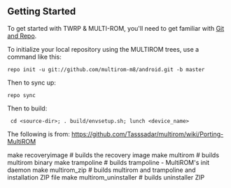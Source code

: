 
Getting Started
---------------

To get started with TWRP & MULTI-ROM, you'll need to get
familiar with [Git and Repo](http://source.android.com/download/using-repo).

To initialize your local repository using the MULTIROM trees, use a command like this:

    repo init -u git://github.com/multirom-m8/android.git -b master

Then to sync up:

    repo sync

Then to build:

     cd <source-dir>; . build/envsetup.sh; lunch <device_name>

The following is from: https://github.com/Tasssadar/multirom/wiki/Porting-MultiROM

make recoveryimage # builds the recovery image
make multirom # builds multirom binary
make trampoline # builds trampoline - MultiROM's init daemon
make multirom_zip # builds multirom and trampoline and installation ZIP file
make multirom_uninstaller # builds uninstaller ZIP

